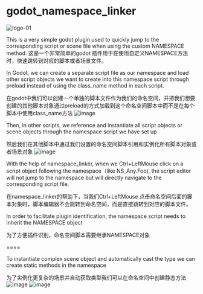 # godot_namespace_linker

![logo-01](https://github.com/user-attachments/assets/9342e86a-3597-433d-a0ec-1f4cda7b6512)

This is a very simple godot plugin used to quickly jump to the corresponding script or scene file when using the custom NAMESPACE method.
这是一个非常简单的godot 插件用于在使用自定义NAMESPACE方法时，快速跳转到对应的脚本或者场景文件。

In Godot, we can create a separate script file as our namespace and load other script objects we want to create into this namespace script through preload instead of using the class_name method in each script.

在godot中我们可以创建一个单独的脚本文件作为我们的命名空间，并把我们想要创建的其他脚本对象通过preload的方式加载到这个命名空间脚本中而不是在每个脚本中使用class_name方法
![image](https://github.com/user-attachments/assets/91369a87-1ff5-493e-9d50-4f271273de95)

Then, in other scripts, we reference and instantiate all script objects or scene objects through the namespace script we have set up

然后我们在其他脚本中通过我们设置的命名空间脚本引用和实例化所有脚本对象或者场景对象
![image](https://github.com/user-attachments/assets/6171812b-0141-4388-9b54-67cb786cd2a9)

With the help of namespace_linker, when we Ctrl+LeftMouse click on a script object following the namespace（like NS_Any.Foo), 
the script editor will not jump to the namespace but will directly navigate to the corresponding script file.

在namespace_linker的帮助下，当我们Ctrl+LeftMouse 点击命名空间后面的脚本对象时，脚本编辑器不会跳转到命名空间，而是直接跳转到对应的脚本文件。

In order to facilitate plugin identification, the namespace script needs to inherit the NAMESPACE object

为了方便插件识别，命名空间脚本需要继承NAMESPACE对象

====

To instantiate complex scene object and automatically cast the type we can create static methods in the namespace

为了实例化更复杂的场景并自动获取类型我们可以在命名空间中创建静态方法
![image](https://github.com/user-attachments/assets/ae999f84-4997-479e-bf6b-d2d500ba8514)
![image](https://github.com/user-attachments/assets/df90e393-d6e1-4bfa-9580-5d682f418468)
